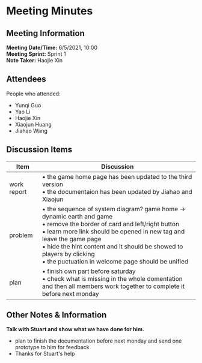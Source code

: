 # Meeting Minutes
## Meeting Information
**Meeting Date/Time:** 6/5/2021, 10:00   
**Meeting Sprint:** Sprint 1  
**Note Taker:** Haojie Xin  

## Attendees
People who attended:
- Yunqi Guo
- Yao Li
- Haojie Xin
- Xiaojun Huang
- Jiahao Wang

## Discussion Items

Item | Discussion
------- | -------
work  report | • the game home page has been updated to the third version<br>• the documentaion has been updated by Jiahao and Xiaojun
problem      | • the sequence of system diagram? game home -> dynamic earth and game<br>• remove the border of card and left/right button <br>• learn more link should be opened in new tag and leave the game page <br>• hide the hint content and it should be showed to players by clicking <br>• the puctuation in welcome page should be unified
plan         | • finish own part before saturday <br>• check what is missing in the whole domentation and then all members work together to complete it before next monday 

## Other Notes & Information
**Talk with Stuart and show what we have done for him.**
- plan to finish the documentation before next monday and send one prototype to him for feedback
- Thanks for Stuart's help

